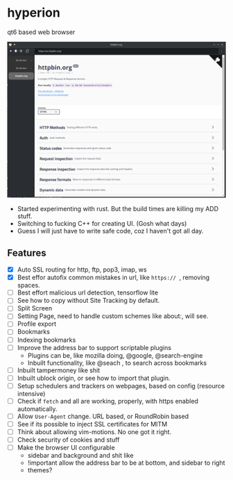 # hyperion

qt6 based web browser

![image](./Screenshot_20241129_181117.png)

- Started experimenting with rust. But the build times are killing my ADD stuff.
- Switching to fucking C++ for creating UI. (Gosh what days)
- Guess I will just have to write safe code, coz I haven't got all day.

## Features

- [x] Auto SSL routing for http, ftp, pop3, imap, ws
- [x] Best effor autofix common mistakes in url, like `https:// `, removing spaces.
- [ ] Best effort malicious url detection, tensorflow lite
- [ ] See how to copy without Site Tracking by default.
- [ ] Split Screen
- [ ] Setting Page, need to handle custom schemes like about:, will see.
- [ ] Profile export
- [ ] Bookmarks
- [ ] Indexing bookmarks
- [ ] Improve the address bar to support scriptable plugins
    - Plugins can be, like mozilla doing, @google, @search-engine
    - Inbuilt functionality, like @seach , to search across bookmarks
- [ ] Inbuilt tampermoney like shit
- [ ] Inbuilt ublock origin, or see how to import that plugin.
- [ ] Setup schedulers and trackers on webpages, based on config (resource intensive)
- [ ] Check if `fetch` and all are working, properly, with https enabled automatically.
- [ ] Allow `User-Agent` change. URL based, or RoundRobin based
- [ ] See if its possible to inject SSL certificates for MITM
- [ ] Think about allowing vim-motions. No one got it right.
- [ ] Check security of cookies and stuff
- [ ] Make the browser UI configurable
    - sidebar and background and shit like
    - !important allow the address bar to be at bottom, and sidebar to right
    - themes?
